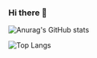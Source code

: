 ### Hi there 👋

![Anurag's GitHub stats](https://github-readme-stats-eight-opal.vercel.app/api?username=mhyassin&hide=stars&count_private=true&show_icons=true&theme=dark)


![Top Langs](https://github-readme-stats-eight-opal.vercel.app/api/top-langs/?username=mhyassin&count_private=true&hide=c%23&layout=compact)
<!--
**mhyassin/mhyassin** is a ✨ _special_ ✨ repository because its `README.md` (this file) appears on your GitHub profile.

Here are some ideas to get you started:

- 🔭 I’m currently working on ...
- 🌱 I’m currently learning ...
- 👯 I’m looking to collaborate on ...
- 🤔 I’m looking for help with ...
- 💬 Ask me about ...
- 📫 How to reach me: ...
- 😄 Pronouns: ...
- ⚡ Fun fact: ...
-->
